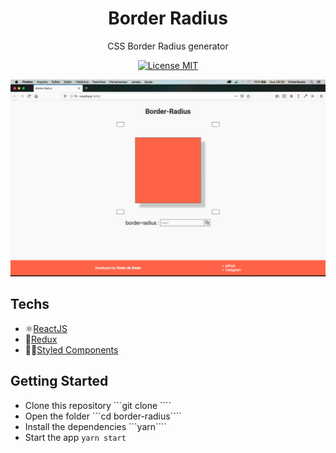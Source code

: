 <h1 align="center">
Border Radius
</h1>

<p align="center">
CSS Border Radius generator
</p>

<p align="center">
  <a href="https://opensource.org/licenses/MIT">
    <img src="https://img.shields.io/badge/License-MIT-blue.svg" alt="License MIT">
  </a>
</p>


<p align="center">
    <img src="./assets/snapshot.png" alt="snapshot">
</p>

## Techs

- ⚛[ReactJS](https://github.com/facebook/react)
- 💾[Redux](https://redux.js.org/introduction/getting-started)
- 💅🏿[Styled Components](https://styled-components.com/)

## Getting Started

- Clone this repository ```git clone ````
- Open the folder ```cd border-radius````
- Install the dependencies ```yarn````
- Start the app ```yarn start```